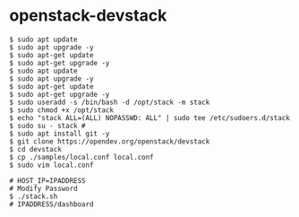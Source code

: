 # openstack-devstack

    $ sudo apt update
    $ sudo apt upgrade -y
    $ sudo apt-get update
    $ sudo apt-get upgrade -y
    $ sudo apt update
    $ sudo apt upgrade -y
    $ sudo apt-get update
    $ sudo apt-get upgrade -y
    $ sudo useradd -s /bin/bash -d /opt/stack -m stack
    $ sudo chmod +x /opt/stack
    $ echo "stack ALL=(ALL) NOPASSWD: ALL" | sudo tee /etc/sudoers.d/stack
    $ sudo su - stack #
    $ sudo apt install git -y
    $ git clone https://opendev.org/openstack/devstack 
    $ cd devstack
    $ cp ./samples/local.conf local.conf
    $ sudo vim local.conf
    
    # HOST_IP=IPADDRESS
    # Modify Password
    $ ./stack.sh
    # IPADDRESS/dashboard
